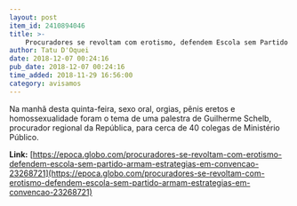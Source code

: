 ```yaml
---
layout: post
item_id: 2410894046
title: >-
    Procuradores se revoltam com erotismo, defendem Escola sem Partido e armam estratégias em convenção
author: Tatu D'Oquei
date: 2018-12-07 00:24:16
pub_date: 2018-12-07 00:24:16
time_added: 2018-11-29 16:56:00
category: avisamos
---
```


Na manhã desta quinta-feira, sexo oral, orgias, pênis eretos e homossexualidade foram o tema de uma palestra de Guilherme Schelb, procurador regional da República, para cerca de 40 colegas de Ministério Público.

**Link:** [https://epoca.globo.com/procuradores-se-revoltam-com-erotismo-defendem-escola-sem-partido-armam-estrategias-em-convencao-23268721](https://epoca.globo.com/procuradores-se-revoltam-com-erotismo-defendem-escola-sem-partido-armam-estrategias-em-convencao-23268721)

